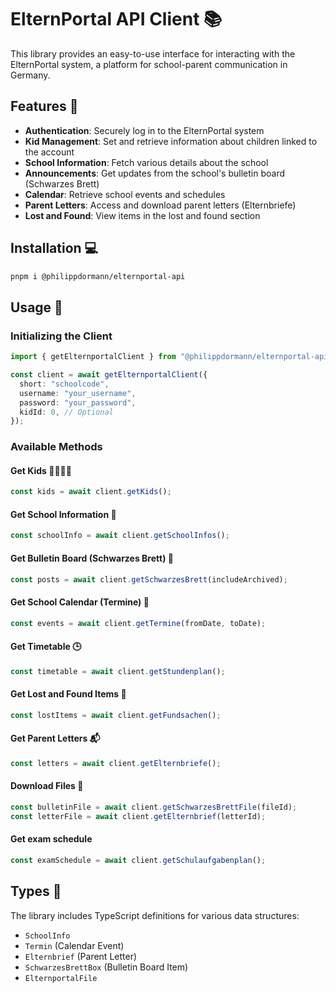 # ElternPortal API Client 📚

This library provides an easy-to-use interface for interacting with the ElternPortal system, a platform for school-parent communication in Germany.

## Features 🌟

- **Authentication**: Securely log in to the ElternPortal system
- **Kid Management**: Set and retrieve information about children linked to the account
- **School Information**: Fetch various details about the school
- **Announcements**: Get updates from the school's bulletin board (Schwarzes Brett)
- **Calendar**: Retrieve school events and schedules
- **Parent Letters**: Access and download parent letters (Elternbriefe)
- **Lost and Found**: View items in the lost and found section

## Installation 💻

```bash
pnpm i @philippdormann/elternportal-api
```

## Usage 🚀

### Initializing the Client

```typescript
import { getElternportalClient } from "@philippdormann/elternportal-api";

const client = await getElternportalClient({
  short: "schoolcode",
  username: "your_username",
  password: "your_password",
  kidId: 0, // Optional
});
```

### Available Methods

#### Get Kids 👨‍👩‍👧‍👦

```typescript
const kids = await client.getKids();
```

#### Get School Information 🏫

```typescript
const schoolInfo = await client.getSchoolInfos();
```

#### Get Bulletin Board (Schwarzes Brett) 📌

```typescript
const posts = await client.getSchwarzesBrett(includeArchived);
```

#### Get School Calendar (Termine) 📅

```typescript
const events = await client.getTermine(fromDate, toDate);
```

#### Get Timetable 🕒

```typescript
const timetable = await client.getStundenplan();
```

#### Get Lost and Found Items 🧦

```typescript
const lostItems = await client.getFundsachen();
```

#### Get Parent Letters 📬

```typescript
const letters = await client.getElternbriefe();
```

#### Download Files 📁

```typescript
const bulletinFile = await client.getSchwarzesBrettFile(fileId);
const letterFile = await client.getElternbrief(letterId);
```

#### Get exam schedule

```typescript
const examSchedule = await client.getSchulaufgabenplan();
```

## Types 📝

The library includes TypeScript definitions for various data structures:

- `SchoolInfo`
- `Termin` (Calendar Event)
- `Elternbrief` (Parent Letter)
- `SchwarzesBrettBox` (Bulletin Board Item)
- `ElternportalFile`
